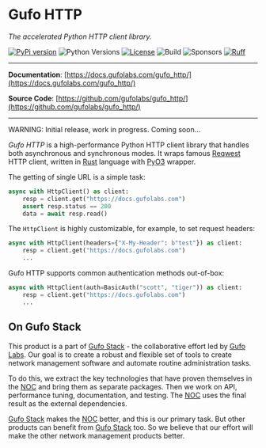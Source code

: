 # Gufo HTTP

*The accelerated Python HTTP client library.*

[![PyPi version](https://img.shields.io/pypi/v/gufo_http.svg)](https://pypi.python.org/pypi/gufo_http/)
![Python Versions](https://img.shields.io/pypi/pyversions/gufo_http)
[![License](https://img.shields.io/badge/License-BSD_3--Clause-blue.svg)](https://opensource.org/licenses/BSD-3-Clause)
![Build](https://img.shields.io/github/actions/workflow/status/gufolabs/gufo_http/tests.yml?branch=master)
![Sponsors](https://img.shields.io/github/sponsors/gufolabs)
[![Ruff](https://img.shields.io/endpoint?url=https://raw.githubusercontent.com/charliermarsh/ruff/main/assets/badge/v0.json)](https://github.com/charliermarsh/ruff)

---

**Documentation**: [https://docs.gufolabs.com/gufo_http/](https://docs.gufolabs.com/gufo_http/)

**Source Code**: [https://github.com/gufolabs/gufo_http/](https://github.com/gufolabs/gufo_http/)

---

WARNING: Initial release, work in progress. Coming soon...

*Gufo HTTP* is a high-performance Python HTTP client library that handles both asynchronous and synchronous modes.
It wraps famous [Reqwest][Reqwest] HTTP client, written in
[Rust][Rust] language with [PyO3][PyO3] wrapper.

The getting of single URL is a simple task:

``` python
async with HttpClient() as client:
    resp = client.get("https://docs.gufolabs.com")
    assert resp.status == 200
    data = await resp.read()
```

The `HttpClient` is highly customizable, for example,
to set request headers:

``` python
async with HttpClient(headers={"X-My-Header": b"test"}) as client:
    resp = client.get("https://docs.gufolabs.com")
    ...
```

Gufo HTTP supports common authentication methods out-of-box:

``` python
async with HttpClient(auth=BasicAuth("scott", "tiger")) as client:
    resp = client.get("https://docs.gufolabs.com")
    ...
```


## On Gufo Stack

This product is a part of [Gufo Stack][Gufo Stack] - the collaborative effort 
led by [Gufo Labs][Gufo Labs]. Our goal is to create a robust and flexible 
set of tools to create network management software and automate 
routine administration tasks.

To do this, we extract the key technologies that have proven themselves 
in the [NOC][NOC] and bring them as separate packages. Then we work on API,
performance tuning, documentation, and testing. The [NOC][NOC] uses the final result
as the external dependencies.

[Gufo Stack][Gufo Stack] makes the [NOC][NOC] better, and this is our primary task. But other products
can benefit from [Gufo Stack][Gufo Stack] too. So we believe that our effort will make 
the other network management products better.

[Gufo Labs]: https://gufolabs.com/
[Gufo Stack]: https://gufolabs.com/products/gufo-stack/
[NOC]: https://getnoc.com/
[Rust]: https://rust-lang.org/
[PyO3]: https://pyo3.rs/
[Reqwest]: https://github.com/seanmonstar/reqwest